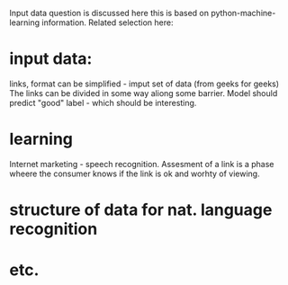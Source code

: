 Input data question is discussed here
this is based on python-machine-learning information.
Related selection here:
# input data:
links, format can be simplified - imput set of data (from geeks for geeks)
The links can be divided in some way aliong some barrier.
Model should predict "good" label - which should be interesting.
# learning
Internet marketing - speech recognition. Assesment of a link is a phase wheere the consumer knows if the link is ok and worhty of viewing. 
# structure of data for nat. language recognition
# etc.
